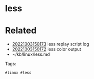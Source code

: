 # less

# Related

- [20221003150173](/zet/20221003150173/README.md) less replay script log
- [20221003150172](/zet/20221003150172/README.md) less color output
- ~/kb/linux/less.md

Tags:

    #linux #less 
